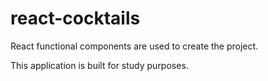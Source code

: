 # react-cocktails

React functional components are used to create the project.

This application is built for study purposes.
